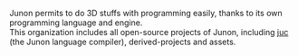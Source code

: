 Junon permits to do 3D stuffs with programming easily, thanks to its own programming language and engine. \
This organization includes all open-source projects of Junon, including [juc](https://github.com/junon-corp/juc) (the Junon language compiler), derived-projects and assets.
